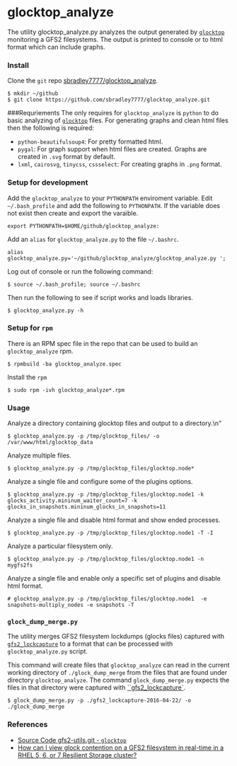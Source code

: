 # glocktop_analyze
The utility glocktop_analyze.py analyzes the output generated by [`glocktop`](https://git.fedorahosted.org/cgit/gfs2-utils.git/tree/gfs2/glocktop)
monitoring a GFS2 filesystems. The output is printed to console or to html format which can include graphs.

### Install
Clone the `git` repo [sbradley7777/glocktop_analyze](https://github.com/sbradley7777/glocktop_analyze).
```
$ mkdir ~/github
$ git clone https://github.com/sbradley7777/glocktop_analyze.git
```

###Requriements
The only requires for `glocktop_analyze` is `python` to do basic analyzing of [`glocktop`](https://git.fedorahosted.org/cgit/gfs2-utils.git/tree/gfs2/glocktop) files. For generating graphs and clean html files then the following is required:
- `python-beautifulsoup4`: For pretty formatted html.
- `pygal`: For graph support when html files are created. Graphs are created in `.svg` format by default.
- `lxml`, `cairosvg`, `tinycss`, `cssselect`: For creating graphs in `.png` format.

### Setup for development
Add the `glocktop_analyze` to your `PYTHONPATH` enviroment variable. Edit `~/.bash_profile` and add the following to `PYTHONPATH`. If the variable does not exist then create and export the varaible.
```
export PYTHONPATH=$HOME/github/glocktop_analyze:
```
Add an `alias` for `glocktop_analyze.py` to the file `~/.bashrc`.
```
alias glocktop_analyze.py='~/github/glocktop_analyze/glocktop_analyze.py ';
```
Log out of console or run the following command:
```
$ source ~/.bash_profile; source ~/.bashrc
```
Then run the following to see if script works and loads libraries.
```
$ glocktop_analyze.py -h
```
### Setup for `rpm`
There is an RPM spec file in the repo that can be used to build an `glocktop_analyze` rpm.
```
$ rpmbuild -ba glocktop_analyze.spec
```
Install the `rpm`
```
$ sudo rpm -ivh glocktop_analyze*.rpm
```

### Usage
Analyze a directory containing glocktop files and output to a directory.\n"
```
$ glocktop_analyze.py -p /tmp/glocktop_files/ -o /var/www/html/glocktop_data
```
Analyze multiple files.
```
$ glocktop_analyze.py -p /tmp/glocktop_files/glocktop.node*
```
Analyze a single file and configure some of the plugins options.
```
$ glocktop_analyze.py -p /tmp/glocktop_files/glocktop.node1 -k glocks_activity.mininum_waiter_count=7 -k glocks_in_snapshots.mininum_glocks_in_snapshots=11
```
Analyze a single file and disable html format and show ended processes.
```
$ glocktop_analyze.py -p /tmp/glocktop_files/glocktop.node1 -T -I
```
Analyze a particular filesystem only.
```
$ glocktop_analyze.py -p /tmp/glocktop_files/glocktop.node1 -n mygfs2fs
```
Analyze a single file and enable only a specific set of plugins and disable html format.
```
# glocktop_analyze.py -p /tmp/glocktop_files/glocktop.node1  -e snapshots-multiply_nodes -e snapshots -T
```

### `glock_dump_merge.py`
The utility merges GFS2 filesystem lockdumps (glocks files) captured with
[`gfs2_lockcapture`](http://git.fedorahosted.org/cgit/gfs2-utils.git/tree/gfs2/scripts/gfs2_lockcapture)
to a format that can be processed with `glocktop_analyze.py` script.

This command will create files that `glocktop_analyze` can read in the current
working directory of `./glock_dump_merge` from the files that are found under
directory `glocktop_analyze`. The command `glock_dump_merge.py` expects the
files in that directory were captured with
[``gfs2_lockcapture`](http://git.fedorahosted.org/cgit/gfs2-utils.git/tree/gfs2/scripts/gfs2_lockcapture).
```
$ glock_dump_merge.py -p ./gfs2_lockcapture-2016-04-22/ -o ./glock_dump_merge
```

### References
- [Source Code gfs2-utils.git - `glocktop`](https://git.fedorahosted.org/cgit/gfs2-utils.git/tree/gfs2/glocktop)
- [How can I view glock contention on a GFS2 filesystem in real-time in a RHEL 5, 6, or 7 Resilient Storage cluster?](https://access.redhat.com/articles/666533)
